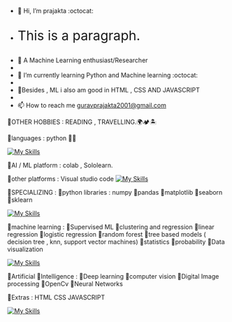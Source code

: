 - 👋 Hi, I’m prajakta  :octocat:
- <p style="font-size:30px">This is a paragraph.</p>
- 👀 A Machine Learning enthusiast/Researcher
- 
- 🌱 I’m currently learning Python and Machine learning :octocat:
- 
- 🐼Besides , ML i also am good in HTML , CSS AND JAVASCRIPT
- 
- 📫 How to reach me guravprajakta2001@gmail.com

🐼OTHER HOBBIES     : READING ,
                    TRAVELLING.🌍🏕️🏝️




🐼languages         : python 🧑‍💻



[![My Skills](https://skillicons.dev/icons?i=python)](https://skillicons.dev)
 

🐼AI / ML platform  : colab ,
Sololearn.


  
   
   
🐼other platforms   : Visual studio code
[![My Skills](https://skillicons.dev/icons?i=vscode,visualstudio)](https://skillicons.dev)



🐼SPECIALIZING :
🌱python libraries  : numpy 
                    🌱pandas
                    🌱matplotlib
                    🌱seaborn
                    🌱sklearn



[![My Skills](https://skillicons.dev/icons?i=python)](https://skillicons.dev)    
    
    
    
🐼machine learning  : 🌼Supervised ML
                    🌼clustering and regression
                    🌼linear regression
                    🌼logistic regression
                    🌼random forest
                    🌼tree based models ( decision tree , knn, support vector machines)
                    🌼statistics
                    🌼probability
                    🌼Data visualization



[![My Skills](https://skillicons.dev/icons?i=python)](https://skillicons.dev)



🐼Artificial 
🌱Intelligence     :  🍁Deep learning
                    🍁computer vision
                    🍁Digital Image processing
                    🍁OpenCv
                    🍁Neural Networks
                    
🐼Extras           :  HTML
                    CSS
                    JAVASCRIPT

[![My Skills](https://skillicons.dev/icons?i=html,css,javascript)](https://skillicons.dev)           
<!---
prajakta1321/prajakta1321 is a ✨ special ✨ repository because its `README.md` (this file) appears on your GitHub profile.
You can click the Preview link to take a look at your changes.
--->
